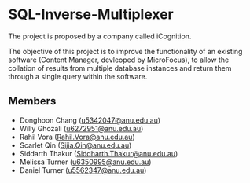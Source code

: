 # SQL-Inverse-Multiplexer
The project is proposed by a company called iCognition.

The objective of this project is to improve the functionality of an existing software (Content Manager, devleoped by MicroFocus), to allow the collation of results from multiple database instances and return them through a single query within the software.

## Members
*   Donghoon Chang (u5342047@anu.edu.au)
*   Willy Ghozali (u6272951@anu.edu.au)
*   Rahil Vora (Rahil.Vora@anu.edu.au)
*   Scarlet Qin (Sijia.Qin@anu.edu.au)
*   Siddarth Thakur (Siddharth.Thakur@anu.edu.au)
*   Melissa Turner (u6350995@anu.edu.au)
*   Daniel Turner (u5562347@anu.edu.au)
